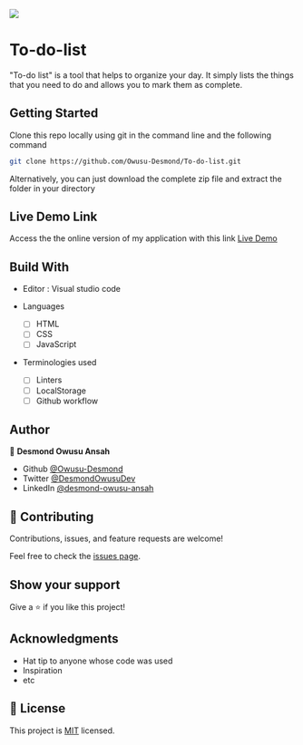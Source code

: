 ![](https://img.shields.io/badge/Microverse-blueviolet)

# To-do-list

"To-do list" is a tool that helps to organize your day. It simply lists the things that you need to do and allows you to mark them as complete.

## Getting Started

Clone this repo locally using git in the command line and the following command

```bash
git clone https://github.com/Owusu-Desmond/To-do-list.git
```

Alternatively, you can just download the complete zip file and extract the folder in your directory


## Live Demo Link

Access the the online version of my application with this link
[Live Demo](https://owusu-desmond.github.io/To-do-list/)

## Build With

- Editor : Visual studio code

- Languages

  - [ ] HTML
  - [ ] CSS
  - [ ] JavaScript

- Terminologies used
  - [ ] Linters
  - [ ] LocalStorage
  - [ ] Github workflow

## Author

👤 **Desmond Owusu Ansah**

- Github [@Owusu-Desmond](https://github.com/Owusu-Desmond)
- Twitter [@DesmondOwusuDev](https://twitter.com/DesmondOwusuDev)
- LinkedIn [@desmond-owusu-ansah](https://www.linkedin.com/in/desmond-owusu-ansah-09274a223/)

## 🤝 Contributing

Contributions, issues, and feature requests are welcome!

Feel free to check the [issues page](https://github.com/Owusu-Desmond/To-do-list/issues).

## Show your support

Give a ⭐️ if you like this project!

## Acknowledgments

- Hat tip to anyone whose code was used
- Inspiration
- etc

## 📝 License

This project is [MIT](./LICENSE) licensed.
